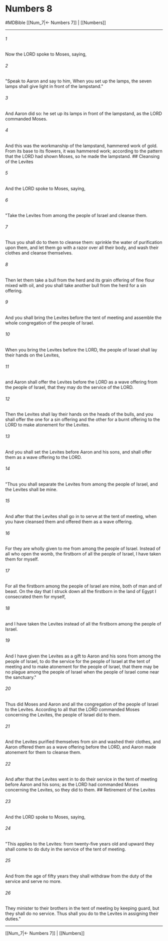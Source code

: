 # Numbers 8
#MDBible
[[Num_7|← Numbers 7]] | [[Numbers]]

***

###### 1 

Now the LORD spoke to Moses, saying, 

###### 2 

"Speak to Aaron and say to him, When you set up the lamps, the seven lamps shall give light in front of the lampstand." 

###### 3 

And Aaron did so: he set up its lamps in front of the lampstand, as the LORD commanded Moses. 

###### 4 

And this was the workmanship of the lampstand, hammered work of gold. From its base to its flowers, it was hammered work; according to the pattern that the LORD had shown Moses, so he made the lampstand. ## Cleansing of the Levites 

###### 5 

And the LORD spoke to Moses, saying, 

###### 6 

"Take the Levites from among the people of Israel and cleanse them. 

###### 7 

Thus you shall do to them to cleanse them: sprinkle the water of purification upon them, and let them go with a razor over all their body, and wash their clothes and cleanse themselves. 

###### 8 

Then let them take a bull from the herd and its grain offering of fine flour mixed with oil, and you shall take another bull from the herd for a sin offering. 

###### 9 

And you shall bring the Levites before the tent of meeting and assemble the whole congregation of the people of Israel. 

###### 10 

When you bring the Levites before the LORD, the people of Israel shall lay their hands on the Levites, 

###### 11 

and Aaron shall offer the Levites before the LORD as a wave offering from the people of Israel, that they may do the service of the LORD. 

###### 12 

Then the Levites shall lay their hands on the heads of the bulls, and you shall offer the one for a sin offering and the other for a burnt offering to the LORD to make atonement for the Levites. 

###### 13 

And you shall set the Levites before Aaron and his sons, and shall offer them as a wave offering to the LORD. 

###### 14 

"Thus you shall separate the Levites from among the people of Israel, and the Levites shall be mine. 

###### 15 

And after that the Levites shall go in to serve at the tent of meeting, when you have cleansed them and offered them as a wave offering. 

###### 16 

For they are wholly given to me from among the people of Israel. Instead of all who open the womb, the firstborn of all the people of Israel, I have taken them for myself. 

###### 17 

For all the firstborn among the people of Israel are mine, both of man and of beast. On the day that I struck down all the firstborn in the land of Egypt I consecrated them for myself, 

###### 18 

and I have taken the Levites instead of all the firstborn among the people of Israel. 

###### 19 

And I have given the Levites as a gift to Aaron and his sons from among the people of Israel, to do the service for the people of Israel at the tent of meeting and to make atonement for the people of Israel, that there may be no plague among the people of Israel when the people of Israel come near the sanctuary." 

###### 20 

Thus did Moses and Aaron and all the congregation of the people of Israel to the Levites. According to all that the LORD commanded Moses concerning the Levites, the people of Israel did to them. 

###### 21 

And the Levites purified themselves from sin and washed their clothes, and Aaron offered them as a wave offering before the LORD, and Aaron made atonement for them to cleanse them. 

###### 22 

And after that the Levites went in to do their service in the tent of meeting before Aaron and his sons; as the LORD had commanded Moses concerning the Levites, so they did to them. ## Retirement of the Levites 

###### 23 

And the LORD spoke to Moses, saying, 

###### 24 

"This applies to the Levites: from twenty-five years old and upward they shall come to do duty in the service of the tent of meeting. 

###### 25 

And from the age of fifty years they shall withdraw from the duty of the service and serve no more. 

###### 26 

They minister to their brothers in the tent of meeting by keeping guard, but they shall do no service. Thus shall you do to the Levites in assigning their duties." 

***

[[Num_7|← Numbers 7]] | [[Numbers]]
